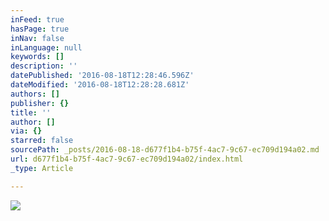```yaml
---
inFeed: true
hasPage: true
inNav: false
inLanguage: null
keywords: []
description: ''
datePublished: '2016-08-18T12:28:46.596Z'
dateModified: '2016-08-18T12:28:28.681Z'
authors: []
publisher: {}
title: ''
author: []
via: {}
starred: false
sourcePath: _posts/2016-08-18-d677f1b4-b75f-4ac7-9c67-ec709d194a02.md
url: d677f1b4-b75f-4ac7-9c67-ec709d194a02/index.html
_type: Article

---
```

![](https://the-grid-user-content.s3-us-west-2.amazonaws.com/81def58b-b087-40e7-9f3f-e6de97b5ba11.jpg)